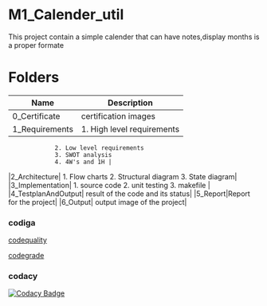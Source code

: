 # M1_Calender_util
 This project contain a simple calender that can have notes,display months is a proper formate
# Folders
|Name|Description|
|---|---|
|0_Certificate|certification images|
|1_Requirements| 1. High level requirements
                 2. Low level requirements
                 3. SWOT analysis
                 4. 4W's and 1H |
|2_Architecture| 1. Flow charts 
                 2. Structural diagram
                 3. State diagram|
|3_Implementation| 1. source code
                   2. unit testing
                   3. makefile  |
|4_TestplanAndOutput| result of the code and its status|
|5_Report|Report for the project|
|6_Output| output image of the project|
### codiga
   [codequality](https://api.codiga.io/project/31184/score/svg)
   
   [codegrade](https://api.codiga.io/project/31184/status/svg)
### codacy
[![Codacy Badge](https://app.codacy.com/project/badge/Grade/68148aa6008941b5ac95037d3da46c42)](https://www.codacy.com/gh/sneham10/M1_calender_util/dashboard?utm_source=github.com&amp;utm_medium=referral&amp;utm_content=sneham10/M1_calender_util&amp;utm_campaign=Badge_Grade)

